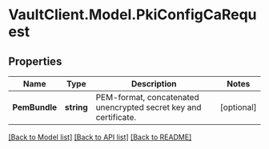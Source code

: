 # VaultClient.Model.PkiConfigCaRequest

## Properties

Name | Type | Description | Notes
------------ | ------------- | ------------- | -------------
**PemBundle** | **string** | PEM-format, concatenated unencrypted secret key and certificate. | [optional] 

[[Back to Model list]](../README.md#documentation-for-models) [[Back to API list]](../README.md#documentation-for-api-endpoints) [[Back to README]](../README.md)

